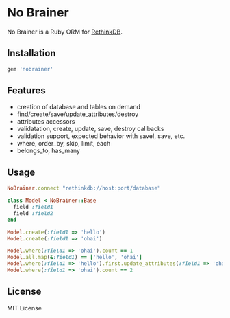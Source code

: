 No Brainer
===========

No Brainer is a Ruby ORM for [RethinkDB](http://www.rethinkdb.com/).

Installation
-------------

```ruby
gem 'nobrainer'
```

Features
---------

* creation of database and tables on demand
* find/create/save/update_attributes/destroy
* attributes accessors
* validatation, create, update, save, destroy callbacks
* validation support, expected behavior with save!, save, etc.
* where, order_by, skip, limit, each
* belongs_to, has_many

Usage
------

```ruby
NoBrainer.connect "rethinkdb://host:port/database"

class Model < NoBrainer::Base
  field :field1
  field :field2
end

Model.create(:field1 => 'hello')
Model.create(:field1 => 'ohai')

Model.where(:field1 => 'ohai').count == 1
Model.all.map(&:field1) == ['hello', 'ohai']
Model.where(:field1 => 'hello').first.update_attributes(:field1 => 'ohai')
Model.where(:field1 => 'ohai').count == 2
```

License
--------

MIT License
